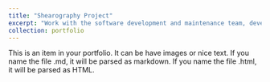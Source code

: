 ```yaml
---
title: "Shearography Project"
excerpt: "Work with the software development and maintenance team, development of a program to ensure the maintenance of oil and gas pipelines using the C# language in Visual Studio.<br/><img src='/images/shearo.jpg'>"
collection: portfolio
---
```


This is an item in your portfolio. It can be have images or nice text. If you name the file .md, it will be parsed as markdown. If you name the file .html, it will be parsed as HTML. 
